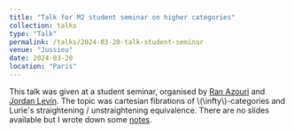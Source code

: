 ```yaml
---
title: "Talk for M2 student seminar on higher categories"
collection: talks
type: "Talk"
permalink: /talks/2024-03-20-talk-student-seminar
venue: "Jussieu"
date: 2024-03-20
location: "Paris"
---
```


This talk was given at a student seminar, organised by [Ran Azouri](https://ranazouri.com) and [Jordan Levin](https://sites.google.com/view/jordanlevin). The topic was cartesian fibrations of \\(\infty\\)-categories and Lurie's straightening / unstraightening equivalence. There are no slides available but I wrote down some [notes](https://tommyleeklein.github.io/files/inftycat_talk_M2.pdf).
